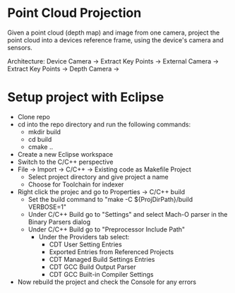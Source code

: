 Point Cloud Projection
======================

Given a point cloud (depth map) and image from one camera, project the point cloud
into a devices reference frame, using the device's camera and sensors.

Architecture:
Device Camera -> Extract Key Points -> 
External Camera -> Extract Key Points -> 
Depth Camera ->

Setup project with Eclipse
==========================

- Clone repo
- cd into the repo directory and run the following commands:
    - mkdir build
    - cd build
    - cmake ..
- Create a new Eclipse workspace
- Switch to the C/C++ perspective
- File -> Import -> C/C++ -> Existing code as Makefile Project
    - Select project directory and give project a name
    - Choose <none> for Toolchain for indexer
- Right click the projec and go to Properties -> C/C++ build
    - Set the build command to "make -C ${ProjDirPath}/build VERBOSE=1"
    - Under C/C++ Build go to "Settings" and select Mach-O parser in the Binary Parsers dialog
    - Under C/C++ Build go to "Preprocessor Include Path"
        - Under the Providers tab select:
            - CDT User Setting Entries
            - Exported Entries from Referenced Projects
            - CDT Managed Build Settings Entries
            - CDT GCC Build Output Parser
            - CDT GCC Built-in Compiler Settings
- Now rebuild the project and check the Console for any errors

